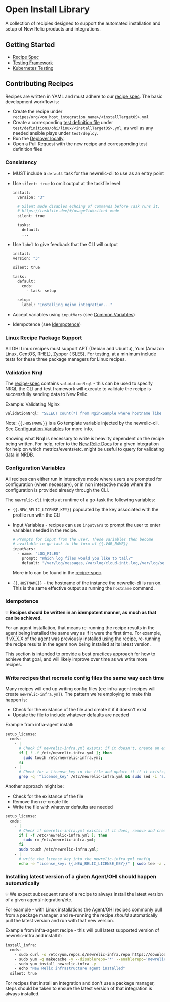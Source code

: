 # Open Install Library

A collection of recipies designed to support the automated installation and setup of New Relic products and integrations.

## Getting Started

* [Recipe Spec](./recipe-spec/recipe-spec.md)
* [Testing Framework](./test-framework/README.md)
* [Kubernetes Testing](./kubernetes.md)

## Contributing Recipes

Recipes are written in YAML and must adhere to our [recipe spec](./recipe-spec/recipe-spec.md). The basic development workflow is:

* Create the recipe under `recipes/org/<on_host_integration_name>/<installTargetOS>.yml`
* Create a corresponding [test definition file](https://github.com/newrelic/demo-deployer/tree/main/documentation/deploy_config) under `test/definitions/ohi/linux/<installTargetOS>.yml`, as well as any needed ansible plays under `test/deploy`.
* Run the [Deployer locally](test-framework/deployer.md).
* Open a Pull Request with the new recipe and corresponding test definition files

### Consistency

* MUST include a `default` task for the newrelic-cli to use as an entry point
* Use `silent: true` to omit output at the taskfile level
  
  ```bash
  install:
    version: "3"

    # Silent mode disables echoing of commands before Task runs it.
    # https://taskfile.dev/#/usage?id=silent-mode
    silent: true

    tasks:
      default:
      ...
  ```

* Use `label` to give feedback that the CLI will output
  ```bash
  install:
  version: "3"

  silent: true

  tasks:
    default:
      cmds:
        - task: setup

    setup:
      label: "Installing nginx integration..."
  ```
  
* Accept variables using `inputVars` (see [Common Variables](#configuration-variables))
* Idempotence (see [Idempotence](#idempotence))

### Linux Recipe Package Support

All OHI Linux recipes must support APT (Debian and Ubuntu), Yum (Amazon Linux, CentOS, RHEL), Zypper ( SLES). For testing, at a minimum include tests for these three package managers for Linux recipes.

### Validation Nrql

The [recipe-spec](./recipe-spec/recipe-spec.md) contains `validationNrql` - this can be used to specify NRQL the CLI and test framework will execute to validate the recipe is successfully sending data to New Relic.

Example: Validating Nginx

```bash
validationNrql: "SELECT count(*) from NginxSample where hostname like '{{.HOSTNAME}}' SINCE 10 minutes ago"
```

Note: `{{.HOSTNAME}}` is a Go template variable injected by the newrelic-cli. See [Configuration Variables](#configuration-variables) for more info.

Knowing what Nrql is necessary to write is heavilty dependent on the recipe being written. For help, refer to the [New Relic Docs](https://docs.newrelic.com/) for a given integration for help on which metrics/events/etc. might be useful to query for validating data in NRDB.

### Configuration Variables

All recipes can either run in interactive mode where users are prompted for configuration (when necessary), or in non interactive mode where the configuration is provided already through the CLI.

The `newrelic-cli` injects at runtime of a go-task the following variables:

* `{{.NEW_RELIC_LICENSE_KEY}}` populated by the key associated with the profile run with the CLI
* Input Variables - recipes can use `inputVars` to prompt the user to enter variables needed in the recipe.
  
  ```bash
  # Prompts for input from the user. These variables then become
  # available to go-task in the form of {{.VAR_NAME}}
  inputVars:
    - name: "LOG_FILES"
      prompt: "Which log files would you like to tail?"
      default: "/var/log/messages,/var/log/cloud-init.log,/var/log/secure"
  ```

  More info can be found in the [recipe-spec](./recipe-spec/recipe-spec.md).
* `{{.HOSTNAME}}` - the hostname of the instance the newrelic-cli is run on. This is the same effective output as running the `hostname` command.

### Idempotence

💡 **Recipes should be written in an idempotent manner, as much as that can be achieved.**

For an agent installation, that means re-running the recipe results in the agent being installed the same way as if it were the first time. For example, if vX.X.X of the agent was previously installed using the recipe, re-running the recipe results in the agent now being installed at its latest version.

This section is intended to provide a best practices approach for how to achieve that goal, and will likely improve over time as we write more recipes.

### Write recipes that recreate config files the same way each time

Many recipes will end up writing config files (ex: infra-agent recipes will create `newrelic-infra.yml`). The pattern we're employing to make this happen is:

* Check for the existance of the file and create it if it doesn't exist
* Update the file to include whatever defaults are needed

Example from infra-agent install:

```bash
setup_license:
  cmds:
    - |
      # Check if newrelic-infra.yml exists; if it doesn't, create an empty file
      if [ ! -f /etc/newrelic-infra.yml ]; then
        sudo touch /etc/newrelic-infra.yml;
      fi
    - |
      # Check for a license_key in the file and update it if it exists; otherwise, write a license_key into the file
      grep -q '^license_key' /etc/newrelic-infra.yml && sudo sed -i 's/^license_key.*/license_key: {{.NEW_RELIC_LICENSE_KEY}}/' /etc/newrelic-infra.yml || echo 'license_key: {{.NEW_RELIC_LICENSE_KEY}}' | sudo tee -a /etc/newrelic-infra.yml > /dev/null
```

Another approach might be:

* Check for the existance of the file
* Remove then re-create file
* Write the file with whatever defaults are needed

```bash
setup_license:
  cmds:
    - |
      # Check if newrelic-infra.yml exists; if it does, remove and create a new empty file
      if [ -f /etc/newrelic-infra.yml ]; then
        sudo rm /etc/newrelic-infra.yml;
      fi
      sudo touch /etc/newrelic-infra.yml;
    - |
      # write the license_key into the newrelic-infra.yml config
      echo -e "license_key: {{.NEW_RELIC_LICENSE_KEY}}" | sudo tee -a /etc/newrelic-infra.yml > /dev/null
```

### Installing latest version of a given Agent/OHI should happen automatically

💡 We expect subsequent runs of a recipe to always install the latest version of a given agent/integration/etc.

For example - with Linux installations the Agent/OHI recipes commonly pull from a package manager, and re-running the recipe _should_ automatically pull the latest version and run with that new version.

Example from infra-agent recipe - this will pull latest supported version of newrelic-infra and install it:

```bash
install_infra:
  cmds:
    - sudo curl -o /etc/yum.repos.d/newrelic-infra.repo https://download.newrelic.com/infrastructure_agent/linux/yum/el/7/x86_64/newrelic-infra.repo
    - sudo yum -q makecache -y --disablerepo='*' --enablerepo='newrelic-infra'
    - sudo yum install newrelic-infra -y
    - echo "New Relic infrastructure agent installed"
  silent: true
```

For recipes that install an integration and don't use a package manager, steps should be taken to ensure the latest version of that integration is always installed.
